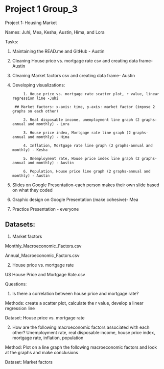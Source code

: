 # Project 1 Group_3
Project 1: Housing Market

Names: Juhi, Mea, Kesha, Austin, Hima, and Lora

Tasks:

1. Maintaining the READ.me and GitHub - Austin

2. Cleaning House price vs. mortgage rate csv and creating data frame- Austin

3. Cleaning Market factors csv and creating data frame- Austin

4. Developing visualizations:

            1. House price vs. mortgage rate scatter plot, r value, linear regression line -Juhi

        ## Market factors: x-axis: time, y-axis: market factor (impose 2 graphs on each other)

            2. Real disposable income, unemployment line graph (2 graphs-annual and monthly) - Lora

            3. House price index, Mortgage rate line graph (2 graphs-annual and monthly) - Hima

            4. Inflation, Mortgage rate line graph (2 graphs-annual and monthly) - Kesha

            5. Unemployment rate, House price index line graph (2 graphs-annual and monthly) - Austin

            6. Population, House price line graph (2 graphs-annual and monthly) - Austin

5. Slides on Google Presentation-each person makes their own slide based on what they coded

6. Graphic design on Google Presentation (make cohesive)- Mea 

7. Practice Presentation - everyone

## Datasets:

1. Market factors

Monthly_Macroeconomic_Factors.csv

Annual_Macroeconomic_Factors.csv

2. House price vs. mortgage rate

US House Price and Mortgage Rate.csv

Questions:

1. Is there a correlation between house price and mortgage rate?

Methods: create a scatter plot, calculate the r value, develop a linear regression line

Dataset: House price vs. mortgage rate

2. How are the following macroeconomic factors associated with each other? Unemployment rate, real disposable income, house price index, mortgage rate, inflation, population 

Method: Plot on a line graph the following macroeconomic factors and look at the graphs and make conclusions

Dataset: Market factors 

